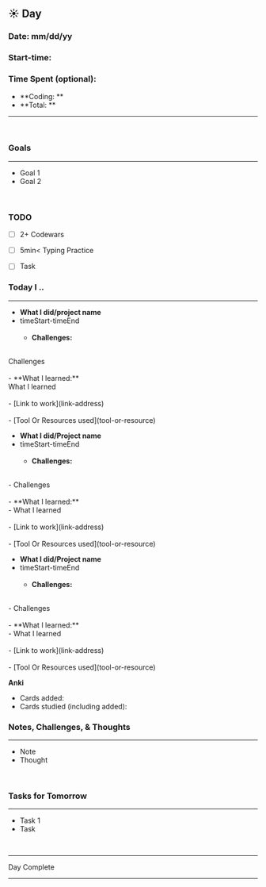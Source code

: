 
## :sunny: **Day**

### Date: mm/dd/yy

### Start-time: 

### Time Spent (optional): 
- **Coding: **
- **Total: ** 

<hr>

<br>

### **Goals**

<hr>

- Goal  1
- Goal 2

<br>

### **TODO**

- [ ] 2+ Codewars
- [ ] 5min< Typing Practice
- [ ] Task


### **Today I ..**

<hr>

- **What I did/project name** 
-  timeStart-timeEnd
<br><br>
    - **Challenges:** 
<br>
Challenges
<br><br>
    - **What I learned:** 
<br>
What I learned
<br><br>
    - [Link to work](link-address)
<br><br> 
    - [Tool Or Resources used](tool-or-resource)

<br>

- **What I did/Project name** 
-  timeStart-timeEnd
<br><br>
    - **Challenges:** 
<br>
        - Challenges
<br><br>
    - **What I learned:** 
<br>
        - What I learned
<br><br>
    - [Link to work](link-address)
<br><br> 
    - [Tool Or Resources used](tool-or-resource)

<br>

- **What I did/Project name** 
-  timeStart-timeEnd
<br><br>
    - **Challenges:** 
<br>
        - Challenges
<br><br>
    - **What I learned:** 
<br>
        - What I learned
<br><br>
    - [Link to work](link-address)
<br><br> 
    - [Tool Or Resources used](tool-or-resource)

<br>

**Anki**
- Cards added: 
- Cards studied (including added): 

### **Notes, Challenges, & Thoughts**

<hr>

- Note
- Thought

<br>

### **Tasks for Tomorrow**

<hr>

- Task 1
- Task 

<br>
<hr>Day Complete<hr>